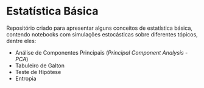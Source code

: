 # Estatística Básica

Repositório criado para apresentar alguns conceitos de estatística básica, contendo notebooks com simulações estocásticas sobre diferentes tópicos, dentre eles:

- Análise de Componentes Principais (*Principal Component Analysis - PCA*)
- Tabuleiro de Galton
- Teste de Hipótese
- Entropia
